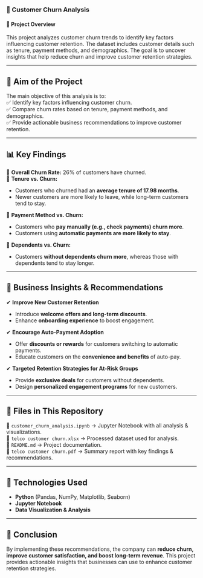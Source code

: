 

### 📌 Customer Churn Analysis  

#### 📖 Project Overview  
This project analyzes customer churn trends to identify key factors influencing customer retention. The dataset includes customer details such as tenure, payment methods, and demographics. The goal is to uncover insights that help reduce churn and improve customer retention strategies.  

---

## 📍 Aim of the Project  
The main objective of this analysis is to:  
✅ Identify key factors influencing customer churn.  
✅ Compare churn rates based on tenure, payment methods, and demographics.  
✅ Provide actionable business recommendations to improve customer retention.  

---

## 📊 Key Findings  

🔹 **Overall Churn Rate:** 26% of customers have churned.  
🔹 **Tenure vs. Churn:**  
   - Customers who churned had an **average tenure of 17.98 months**.  
   - Newer customers are more likely to leave, while long-term customers tend to stay.  

🔹 **Payment Method vs. Churn:**  
   - Customers who **pay manually (e.g., check payments) churn more**.  
   - Customers using **automatic payments are more likely to stay**.  

🔹 **Dependents vs. Churn:**  
   - Customers **without dependents churn more**, whereas those with dependents tend to stay longer.  

---

## **📌 Business Insights & Recommendations**  

✔ **Improve New Customer Retention**  
   - Introduce **welcome offers and long-term discounts**.  
   - Enhance **onboarding experience** to boost engagement.  

✔ **Encourage Auto-Payment Adoption**  
   - Offer **discounts or rewards** for customers switching to automatic payments.  
   - Educate customers on the **convenience and benefits** of auto-pay.  

✔ **Targeted Retention Strategies for At-Risk Groups**  
   - Provide **exclusive deals** for customers without dependents.  
   - Design **personalized engagement programs** for new customers.  

---

## **📂 Files in This Repository**  

📌 `customer_churn_analysis.ipynb` → Jupyter Notebook with all analysis & visualizations.  
📌 `telco customer churn.xlsx` → Processed dataset used for analysis.  
📌 `README.md` → Project documentation.  
📌 `telco customer churn.pdf` → Summary report with key findings & recommendations.  

---

## **📌 Technologies Used**  

- **Python** (Pandas, NumPy, Matplotlib, Seaborn)  
- **Jupyter Notebook**  
- **Data Visualization & Analysis**  

---

## **📌 Conclusion**  
By implementing these recommendations, the company can **reduce churn, improve customer satisfaction, and boost long-term revenue**. This project provides actionable insights that businesses can use to enhance customer retention strategies.  
